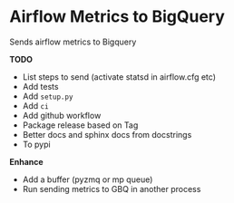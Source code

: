 Airflow Metrics to BigQuery
===

Sends airflow metrics to Bigquery

**TODO**
- List steps to send (activate statsd in airflow.cfg etc)
- Add tests
- Add `setup.py`
- Add `ci`
- Add github workflow
- Package release based on Tag
- Better docs and sphinx docs from docstrings
- To pypi

**Enhance**
- Add a buffer (pyzmq or mp queue)
- Run sending metrics to GBQ in another process
